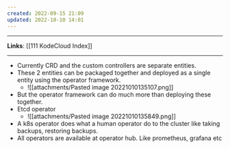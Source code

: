 ```yaml
---
created: 2022-09-15 21:09
updated: 2022-10-10 14:01
---
```

---
**Links**: [[111 KodeCloud Index]]

---
- Currently CRD and the custom controllers are separate entities.
- These 2 entities can be packaged together and deployed as a single entity using the operator framework.
	- ![[attachments/Pasted image 20221010135107.png]]
- But the operator framework can do much more than deploying these together.
- Etcd operator
	- ![[attachments/Pasted image 20221010135849.png]]
- A k8s operator does what a human operator do to the cluster like taking backups, restoring backups.
- All operators are available at operator hub. Like prometheus, grafana etc